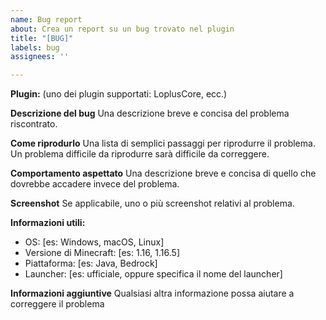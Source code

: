 ```yaml
---
name: Bug report
about: Crea un report su un bug trovato nel plugin
title: "[BUG]"
labels: bug
assignees: ''

---
```


**Plugin:** (uno dei plugin supportati: LoplusCore, ecc.)

**Descrizione del bug**
Una descrizione breve e concisa del problema riscontrato.

**Come riprodurlo**
Una lista di semplici passaggi per riprodurre il problema. Un problema difficile da riprodurre sarà difficile da correggere.

**Comportamento aspettato**
Una descrizione breve e concisa di quello che dovrebbe accadere invece del problema.

**Screenshot**
Se applicabile, uno o più screenshot relativi al problema.

**Informazioni utili:**
 - OS: [es: Windows, macOS, Linux]
 - Versione di Minecraft: [es: 1.16, 1.16.5]
 - Piattaforma: [es: Java, Bedrock]
 - Launcher: [es: ufficiale, oppure specifica il nome del launcher]

**Informazioni aggiuntive**
Qualsiasi altra informazione possa aiutare a correggere il problema
